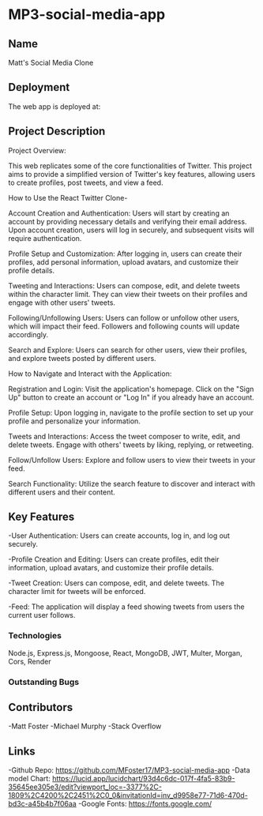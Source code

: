 # MP3-social-media-app
## Name
Matt's Social Media Clone

## Deployment

The web app is deployed at: 

## Project Description
Project Overview:

This web replicates some of the core functionalities of Twitter. This project aims to provide a simplified version of Twitter's key features, allowing users to create profiles, post tweets, and view a feed.

How to Use the React Twitter Clone-

Account Creation and Authentication:  Users will start by creating an account by providing necessary details and verifying their email address. Upon account creation, users will log in securely, and subsequent visits will require authentication.

Profile Setup and Customization:  After logging in, users can create their profiles, add personal information, upload avatars, and customize their profile details.

Tweeting and Interactions:  Users can compose, edit, and delete tweets within the character limit. They can view their tweets on their profiles and engage with other users' tweets.

Following/Unfollowing Users:  Users can follow or unfollow other users, which will impact their feed. Followers and following counts will update accordingly.

Search and Explore:  Users can search for other users, view their profiles, and explore tweets posted by different users.

How to Navigate and Interact with the Application:

Registration and Login:  Visit the application's homepage. Click on the "Sign Up" button to create an account or "Log In" if you already have an account.

Profile Setup:  Upon logging in, navigate to the profile section to set up your profile and personalize your information.

Tweets and Interactions:  Access the tweet composer to write, edit, and delete tweets. Engage with others' tweets by liking, replying, or retweeting.

Follow/Unfollow Users:  Explore and follow users to view their tweets in your feed.

Search Functionality:  Utilize the search feature to discover and interact with different users and their content.

## Key Features
-User Authentication: Users can create accounts, log in, and log out securely. 

-Profile Creation and Editing: Users can create profiles, edit their information, upload avatars, and customize their profile details.

-Tweet Creation: Users can compose, edit, and delete tweets. The character limit for tweets will be enforced.

-Feed: The application will display a feed showing tweets from users the current user follows.

### Technologies
Node.js, Express.js, Mongoose, React, MongoDB, JWT, Multer, Morgan, Cors, Render


### Outstanding Bugs


## Contributors
-Matt Foster
-Michael Murphy
-Stack Overflow

## Links
-Github Repo: https://github.com/MFoster17/MP3-social-media-app
-Data model Chart: https://lucid.app/lucidchart/93d4c6dc-017f-4fa5-83b9-35645ee305e3/edit?viewport_loc=-3377%2C-1809%2C4200%2C2451%2C0_0&invitationId=inv_d9958e77-71d6-470d-bd3c-a45b4b7f06aa
-Google Fonts: https://fonts.google.com/
